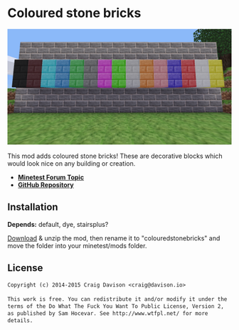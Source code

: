 # Coloured stone bricks

![Screenshot](https://raw.githubusercontent.com/CraigyDavi/colouredstonebricks/master/screenshot.png)

This mod adds coloured stone bricks! These are decorative blocks which would look nice on any building or creation.

* **[Minetest Forum Topic](https://forum.minetest.net/viewtopic.php?id=8784)**
* **[GitHub Repository](https://github.com/CraigyDavi/colouredstonebricks)**

## Installation

**Depends:** default, dye, stairsplus?

[Download](https://github.com/CraigyDavi/colouredstonebricks/archive/master.zip) & unzip the mod, then rename it to "colouredstonebricks" and move the folder into your minetest/mods folder.

## License

```
Copyright (c) 2014-2015 Craig Davison <craig@davison.io>

This work is free. You can redistribute it and/or modify it under the
terms of the Do What The Fuck You Want To Public License, Version 2,
as published by Sam Hocevar. See http://www.wtfpl.net/ for more details.
```
